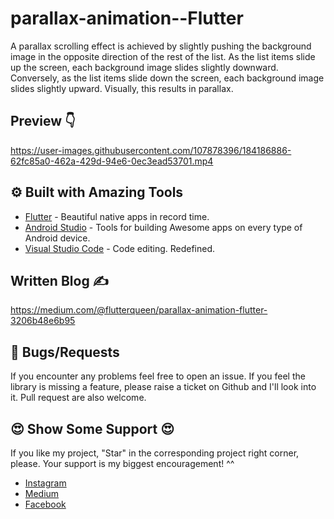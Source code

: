 # parallax-animation--Flutter

A parallax scrolling effect is achieved by slightly pushing the background image in the opposite direction of the rest of the list. As the list items slide up the screen, each background image slides slightly downward. Conversely, as the list items slide down the screen, each background image slides slightly upward. Visually, this results in parallax.

## Preview 👇

https://user-images.githubusercontent.com/107878396/184186886-62fc85a0-462a-429d-94e6-0ec3ead53701.mp4


## ⚙️ Built with Amazing Tools
- [Flutter](https://flutter.dev/) - Beautiful native apps in record time.
- [Android Studio](https://developer.android.com/studio) - Tools for building Awesome apps on every type of Android device.
- [Visual Studio Code](https://code.visualstudio.com/) - Code editing. Redefined.

## Written Blog ✍

https://medium.com/@flutterqueen/parallax-animation-flutter-3206b48e6b95


## 🐛 Bugs/Requests
If you encounter any problems feel free to open an issue. If you feel the library is missing a feature, please raise a ticket on Github and I'll look into it. Pull request are also welcome.



## 😍	Show Some Support 😍

If you like my project, "Star" in the corresponding project right corner, please. Your support is my biggest encouragement! ^^

- [Instagram](https://www.instagram.com/_flutter.queen/)
- [Medium](https://medium.com/@flutterqueen)
- [Facebook](https://www.facebook.com/profile.php?id=100082330156711)
